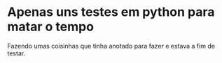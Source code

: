 # Apenas uns testes em python para matar o tempo

Fazendo umas coisinhas que tinha anotado para fazer e estava a fim de testar.
